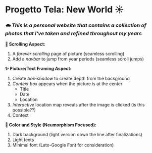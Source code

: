 ﻿# Progetto Tela: New World :sunny:

### _:cloud: This is a personal website that contains a collection of photos that I've taken and refined throughout my years_

  

**:milky_way: Scrolling Aspect:**
1.  A _forever scrolling_ page of picture (seamless scrolling)
2.  Add a _navbar_ to jump from year periods (seamless scroll jumps)

**:sparkles: Picture/Text Framing Aspect:**
1.  Create _box-shadow_ to create depth from the background
2.  _Context box_ appears when the picture is at the center
	- Title
	- Date
	- Location
3.  _Interactive_ location map reveals after the image is clicked (is this possible??)
4.  Context

**:art: Color and Style (Neumorphism Focused):**
1.  Dark background (light version down the line after finalizations)
2.  Light texts
3.  Minimal font (Lato-Google Font for consideration)
